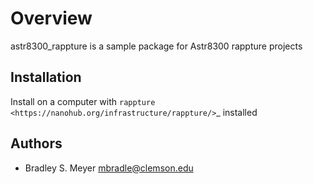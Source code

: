 Overview
========

astr8300_rappture is a sample package for Astr8300 rappture projects

Installation
------------

Install on a computer with `rappture <https://nanohub.org/infrastructure/rappture/>`_ installed

Authors
-------

- Bradley S. Meyer <mbradle@clemson.edu>
